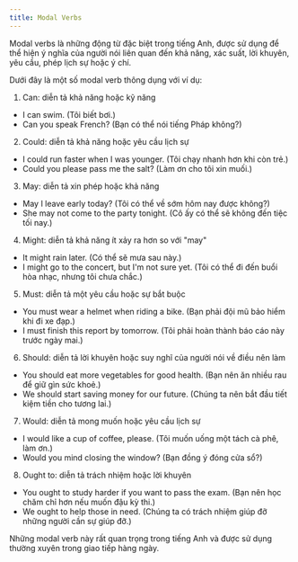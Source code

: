 ```yaml
---
title: Modal Verbs
---
```


Modal verbs là những động từ đặc biệt trong tiếng Anh, được sử dụng để thể hiện ý nghĩa của người nói liên quan đến khả năng, xác suất, lời khuyên, yêu cầu, phép lịch sự hoặc ý chí.

Dưới đây là một số modal verb thông dụng với ví dụ:

1. Can: diễn tả khả năng hoặc kỹ năng

- I can swim. (Tôi biết bơi.)
- Can you speak French? (Bạn có thể nói tiếng Pháp không?)

2. Could: diễn tả khả năng hoặc yêu cầu lịch sự

- I could run faster when I was younger. (Tôi chạy nhanh hơn khi còn trẻ.)
- Could you please pass me the salt? (Làm ơn cho tôi xin muối.)

3. May: diễn tả xin phép hoặc khả năng

- May I leave early today? (Tôi có thể về sớm hôm nay được không?)
- She may not come to the party tonight. (Cô ấy có thể sẽ không đến tiệc tối nay.)

4. Might: diễn tả khả năng ít xảy ra hơn so với "may"

- It might rain later. (Có thể sẽ mưa sau này.)
- I might go to the concert, but I'm not sure yet. (Tôi có thể đi đến buổi hòa nhạc, nhưng tôi chưa chắc.)

5. Must: diễn tả một yêu cầu hoặc sự bắt buộc

- You must wear a helmet when riding a bike. (Bạn phải đội mũ bảo hiểm khi đi xe đạp.)
- I must finish this report by tomorrow. (Tôi phải hoàn thành báo cáo này trước ngày mai.)

6. Should: diễn tả lời khuyên hoặc suy nghĩ của người nói về điều nên làm

- You should eat more vegetables for good health. (Bạn nên ăn nhiều rau để giữ gìn sức khoẻ.)
- We should start saving money for our future. (Chúng ta nên bắt đầu tiết kiệm tiền cho tương lai.)

7. Would: diễn tả mong muốn hoặc yêu cầu lịch sự

- I would like a cup of coffee, please. (Tôi muốn uống một tách cà phê, làm ơn.)
- Would you mind closing the window? (Bạn đồng ý đóng cửa sổ?)

8. Ought to: diễn tả trách nhiệm hoặc lời khuyên

- You ought to study harder if you want to pass the exam. (Bạn nên học chăm chỉ hơn nếu muốn đậu kỳ thi.)
- We ought to help those in need. (Chúng ta có trách nhiệm giúp đỡ những người cần sự giúp đỡ.)

Những modal verb này rất quan trọng trong tiếng Anh và được sử dụng thường xuyên trong giao tiếp hàng ngày.
